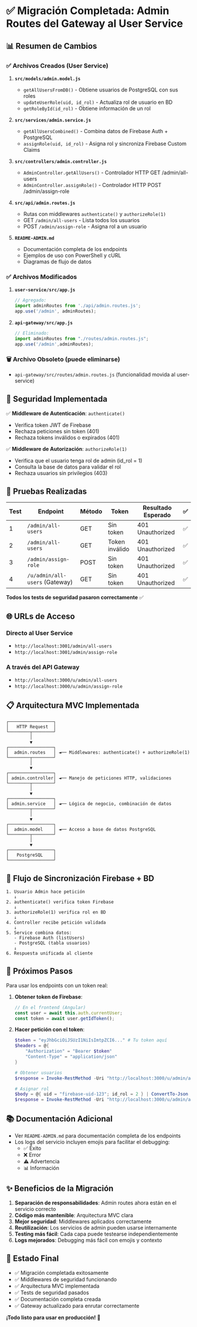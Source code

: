 # ✅ Migración Completada: Admin Routes del Gateway al User Service

## 📊 Resumen de Cambios

### ✅ Archivos Creados (User Service)

1. **`src/models/admin.model.js`**
   - `getAllUsersFromDB()` - Obtiene usuarios de PostgreSQL con sus roles
   - `updateUserRole(uid, id_rol)` - Actualiza rol de usuario en BD
   - `getRoleById(id_rol)` - Obtiene información de un rol

2. **`src/services/admin.service.js`**
   - `getAllUsersCombined()` - Combina datos de Firebase Auth + PostgreSQL
   - `assignRole(uid, id_rol)` - Asigna rol y sincroniza Firebase Custom Claims

3. **`src/controllers/admin.controller.js`**
   - `AdminController.getAllUsers()` - Controlador HTTP GET /admin/all-users
   - `AdminController.assignRole()` - Controlador HTTP POST /admin/assign-role

4. **`src/api/admin.routes.js`**
   - Rutas con middlewares `authenticate()` y `authorizeRole(1)`
   - GET `/admin/all-users` - Lista todos los usuarios
   - POST `/admin/assign-role` - Asigna rol a un usuario

5. **`README-ADMIN.md`**
   - Documentación completa de los endpoints
   - Ejemplos de uso con PowerShell y cURL
   - Diagramas de flujo de datos

### ✅ Archivos Modificados

1. **`user-service/src/app.js`**
   ```javascript
   // Agregado:
   import adminRoutes from './api/admin.routes.js';
   app.use('/admin', adminRoutes);
   ```

2. **`api-gateway/src/app.js`**
   ```javascript
   // Eliminado:
   import adminRoutes from "./routes/admin.routes.js";
   app.use('/admin',adminRoutes);
   ```

### 🗑️ Archivo Obsoleto (puede eliminarse)

- `api-gateway/src/routes/admin.routes.js` (funcionalidad movida al user-service)

## 🔐 Seguridad Implementada

✅ **Middleware de Autenticación**: `authenticate()`
- Verifica token JWT de Firebase
- Rechaza peticiones sin token (401)
- Rechaza tokens inválidos o expirados (401)

✅ **Middleware de Autorización**: `authorizeRole(1)`
- Verifica que el usuario tenga rol de admin (id_rol = 1)
- Consulta la base de datos para validar el rol
- Rechaza usuarios sin privilegios (403)

## 🧪 Pruebas Realizadas

| Test | Endpoint | Método | Token | Resultado Esperado | ✅ |
|------|----------|--------|-------|-------------------|---|
| 1 | `/admin/all-users` | GET | Sin token | 401 Unauthorized | ✅ |
| 2 | `/admin/all-users` | GET | Token inválido | 401 Unauthorized | ✅ |
| 3 | `/admin/assign-role` | POST | Sin token | 401 Unauthorized | ✅ |
| 4 | `/u/admin/all-users` (Gateway) | GET | Sin token | 401 Unauthorized | ✅ |

**Todos los tests de seguridad pasaron correctamente** ✅

## 🌐 URLs de Acceso

### Directo al User Service
- `http://localhost:3001/admin/all-users`
- `http://localhost:3001/admin/assign-role`

### A través del API Gateway
- `http://localhost:3000/u/admin/all-users`
- `http://localhost:3000/u/admin/assign-role`

## 📋 Arquitectura MVC Implementada

```
┌─────────────────┐
│   HTTP Request  │
└────────┬────────┘
         │
         ▼
┌─────────────────┐
│  admin.routes   │ ◄── Middlewares: authenticate() + authorizeRole(1)
└────────┬────────┘
         │
         ▼
┌─────────────────┐
│ admin.controller│ ◄── Manejo de peticiones HTTP, validaciones
└────────┬────────┘
         │
         ▼
┌─────────────────┐
│ admin.service   │ ◄── Lógica de negocio, combinación de datos
└────────┬────────┘
         │
         ▼
┌─────────────────┐
│  admin.model    │ ◄── Acceso a base de datos PostgreSQL
└────────┬────────┘
         │
         ▼
┌─────────────────┐
│   PostgreSQL    │
└─────────────────┘
```

## 🔄 Flujo de Sincronización Firebase + BD

```
1. Usuario Admin hace petición
   ↓
2. authenticate() verifica token Firebase
   ↓
3. authorizeRole(1) verifica rol en BD
   ↓
4. Controller recibe petición validada
   ↓
5. Service combina datos:
   - Firebase Auth (listUsers)
   - PostgreSQL (tabla usuarios)
   ↓
6. Respuesta unificada al cliente
```

## 📝 Próximos Pasos

Para usar los endpoints con un token real:

1. **Obtener token de Firebase**:
   ```javascript
   // En el frontend (Angular)
   const user = await this.auth.currentUser;
   const token = await user.getIdToken();
   ```

2. **Hacer petición con el token**:
   ```powershell
   $token = "eyJhbGciOiJSUzI1NiIsImtpZCI6..." # Tu token aquí
   $headers = @{
       "Authorization" = "Bearer $token"
       "Content-Type" = "application/json"
   }
   
   # Obtener usuarios
   $response = Invoke-RestMethod -Uri "http://localhost:3000/u/admin/all-users" -Method GET -Headers $headers
   
   # Asignar rol
   $body = @{ uid = "firebase-uid-123"; id_rol = 2 } | ConvertTo-Json
   $response = Invoke-RestMethod -Uri "http://localhost:3000/u/admin/assign-role" -Method POST -Headers $headers -Body $body
   ```

## 📚 Documentación Adicional

- Ver `README-ADMIN.md` para documentación completa de los endpoints
- Los logs del servicio incluyen emojis para facilitar el debugging:
  - ✅ Éxito
  - ❌ Error
  - ⚠️ Advertencia
  - 📊 Información

## ✨ Beneficios de la Migración

1. **Separación de responsabilidades**: Admin routes ahora están en el servicio correcto
2. **Código más mantenible**: Arquitectura MVC clara
3. **Mejor seguridad**: Middlewares aplicados correctamente
4. **Reutilización**: Los servicios de admin pueden usarse internamente
5. **Testing más fácil**: Cada capa puede testearse independientemente
6. **Logs mejorados**: Debugging más fácil con emojis y contexto

## 🎉 Estado Final

- ✅ Migración completada exitosamente
- ✅ Middlewares de seguridad funcionando
- ✅ Arquitectura MVC implementada
- ✅ Tests de seguridad pasados
- ✅ Documentación completa creada
- ✅ Gateway actualizado para enrutar correctamente

**¡Todo listo para usar en producción!** 🚀
